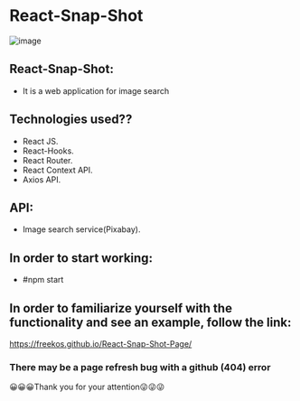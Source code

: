 # React-Snap-Shot

![image](https://user-images.githubusercontent.com/81808264/168455279-bb99b936-093a-4bcb-99c3-0409ed1bfb03.png)

## React-Snap-Shot:
* It is a web application for image search

## Technologies used??
* React JS.
* React-Hooks.
* React Router.
* React Context API.
* Axios API.

## API:
* Image search service(Pixabay).

## In order to start working:
* #npm start

## In order to familiarize yourself with the functionality and see an example, follow the link:
https://freekos.github.io/React-Snap-Shot-Page/

### There may be a page refresh bug with a github (404) error

😀😀😀Thank you for your attention😜😜😜


